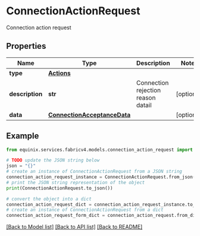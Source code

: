 # ConnectionActionRequest

Connection action request

## Properties

Name | Type | Description | Notes
------------ | ------------- | ------------- | -------------
**type** | [**Actions**](Actions.md) |  | 
**description** | **str** | Connection rejection reason datail | [optional] 
**data** | [**ConnectionAcceptanceData**](ConnectionAcceptanceData.md) |  | [optional] 

## Example

```python
from equinix.services.fabricv4.models.connection_action_request import ConnectionActionRequest

# TODO update the JSON string below
json = "{}"
# create an instance of ConnectionActionRequest from a JSON string
connection_action_request_instance = ConnectionActionRequest.from_json(json)
# print the JSON string representation of the object
print(ConnectionActionRequest.to_json())

# convert the object into a dict
connection_action_request_dict = connection_action_request_instance.to_dict()
# create an instance of ConnectionActionRequest from a dict
connection_action_request_form_dict = connection_action_request.from_dict(connection_action_request_dict)
```
[[Back to Model list]](../README.md#documentation-for-models) [[Back to API list]](../README.md#documentation-for-api-endpoints) [[Back to README]](../README.md)


